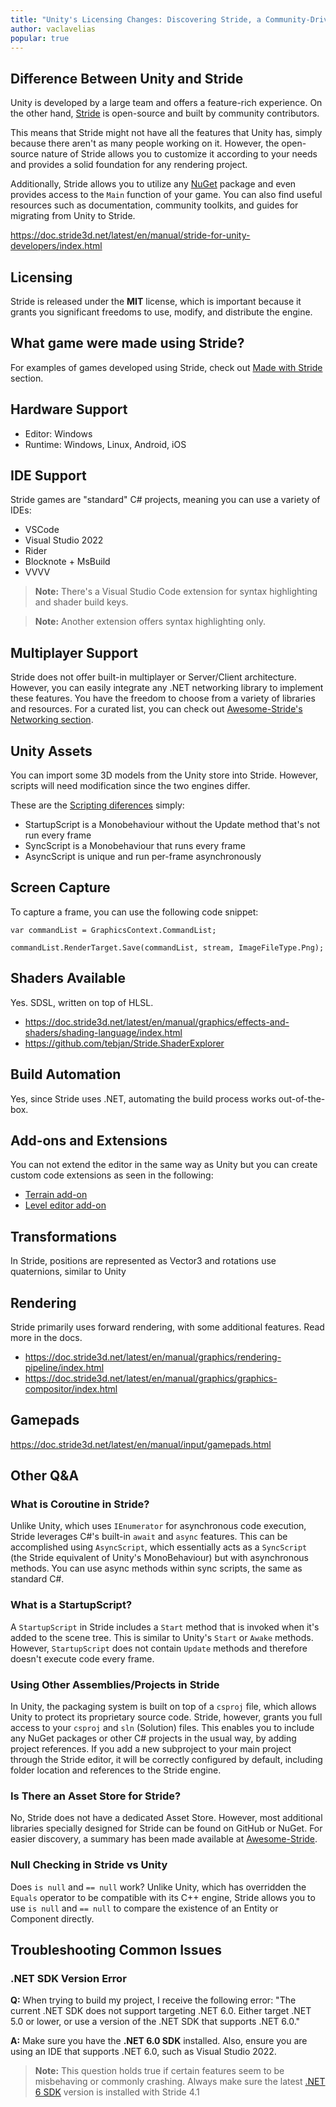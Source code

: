 ```yaml
---
title: "Unity's Licensing Changes: Discovering Stride, a Community-Driven Open Source Engine"
author: vaclavelias
popular: true
---
```


## Difference Between Unity and Stride

Unity is developed by a large team and offers a feature-rich experience. On the other hand, [Stride](https://github.com/stride3d) is open-source and built by community contributors. 

This means that Stride might not have all the features that Unity has, simply because there aren't as many people working on it. However, the open-source nature of Stride allows you to customize it according to your needs and provides a solid foundation for any rendering project.

Additionally, Stride allows you to utilize any [NuGet](https://www.nuget.org/profiles/Stride) package and even provides access to the `Main` function of your game. You can also find useful resources such as documentation, community toolkits, and guides for migrating from Unity to Stride.

https://doc.stride3d.net/latest/en/manual/stride-for-unity-developers/index.html

## Licensing

Stride is released under the **MIT** license, which is important because it grants you significant freedoms to use, modify, and distribute the engine.

## What game were made using Stride?

For examples of games developed using Stride, check out [Made with Stride](https://github.com/Doprez/Awesome-Stride#made-with-stride) section.

## Hardware Support

- Editor: Windows
- Runtime: Windows, Linux, Android, iOS

## IDE Support

Stride games are "standard" C# projects, meaning you can use a variety of IDEs:

- VSCode
- Visual Studio 2022
- Rider
- Blocknote + MsBuild
- VVVV

> **Note:** There's a Visual Studio Code extension for syntax highlighting and shader build keys.

> **Note:** Another extension offers syntax highlighting only.

## Multiplayer Support

Stride does not offer built-in multiplayer or Server/Client architecture. However, you can easily integrate any .NET networking library to implement these features. You have the freedom to choose from a variety of libraries and resources. For a curated list, you can check out [Awesome-Stride's Networking section](https://github.com/Doprez/Awesome-Stride#networking).

## Unity Assets

You can import some 3D models from the Unity store into Stride. However, scripts will need modification since the two engines differ.

These are the [Scripting diferences](https://doc.stride3d.net/latest/en/manual/stride-for-unity-developers/index.html#event-functions-start-update-execute-etc) simply:
- StartupScript is a Monobehaviour without the Update method that's not run every frame
- SyncScript is a Monobehaviour that runs every frame
- AsyncScript is unique and run per-frame asynchronously

## Screen Capture

To capture a frame, you can use the following code snippet:

```
var commandList = GraphicsContext.CommandList;

commandList.RenderTarget.Save(commandList, stream, ImageFileType.Png);
```

## Shaders Available
Yes. SDSL, written on top of HLSL.

- https://doc.stride3d.net/latest/en/manual/graphics/effects-and-shaders/shading-language/index.html
- https://github.com/tebjan/Stride.ShaderExplorer

## Build Automation
Yes, since Stride uses .NET, automating the build process works out-of-the-box.

## Add-ons and Extensions
You can not extend the editor in the same way as Unity but you can create custom code extensions as seen in the following:
- [Terrain add-on](https://github.com/johang88/TR.Stride)
- [Level editor add-on](https://github.com/Basewq/XenkoProofOfConcepts/tree/master/LevelEditorExtensionExample)

## Transformations
In Stride, positions are represented as Vector3 and rotations use quaternions, similar to Unity

## Rendering
Stride primarily uses forward rendering, with some additional features. Read more in the docs.

- https://doc.stride3d.net/latest/en/manual/graphics/rendering-pipeline/index.html
- https://doc.stride3d.net/latest/en/manual/graphics/graphics-compositor/index.html

## Gamepads
https://doc.stride3d.net/latest/en/manual/input/gamepads.html

## Other Q&A

### What is Coroutine in Stride?
Unlike Unity, which uses `IEnumerator` for asynchronous code execution, Stride leverages C#'s built-in `await` and `async` features. This can be accomplished using `AsyncScript`, which essentially acts as a `SyncScript` (the Stride equivalent of Unity's MonoBehaviour) but with asynchronous methods. You can use async methods within sync scripts, the same as standard C#.

### What is a StartupScript?
A `StartupScript` in Stride includes a `Start` method that is invoked when it's added to the scene tree. This is similar to Unity's `Start` or `Awake` methods. However, `StartupScript` does not contain `Update` methods and therefore doesn't execute code every frame.

### Using Other Assemblies/Projects in Stride
In Unity, the packaging system is built on top of a `csproj` file, which allows Unity to protect its proprietary source code. Stride, however, grants you full access to your `csproj` and `sln` (Solution) files. This enables you to include any NuGet packages or other C# projects in the usual way, by adding project references. If you add a new subproject to your main project through the Stride editor, it will be correctly configured by default, including folder location and references to the Stride engine.

### Is There an Asset Store for Stride?
No, Stride does not have a dedicated Asset Store. However, most additional libraries specially designed for Stride can be found on GitHub or NuGet. For easier discovery, a summary has been made available at [Awesome-Stride](https://github.com/Doprez/Awesome-Stride).

### Null Checking in Stride vs Unity
Does `is null` and `== null` work? Unlike Unity, which has overridden the `Equals` operator to be compatible with its C++ engine, Stride allows you to use `is null` and `== null` to compare the existence of an Entity or Component directly.

## Troubleshooting Common Issues

### .NET SDK Version Error

**Q:** When trying to build my project, I receive the following error: "The current .NET SDK does not support targeting .NET 6.0. Either target .NET 5.0 or lower, or use a version of the .NET SDK that supports .NET 6.0."  

**A:** Make sure you have the **.NET 6.0 SDK** installed. Also, ensure you are using an IDE that supports .NET 6.0, such as Visual Studio 2022.

> **Note:** This question holds true if certain features seem to be misbehaving or commonly crashing. Always make sure the latest [.NET 6 SDK](https://dotnet.microsoft.com/en-us/download/dotnet/6.0) version is installed with Stride 4.1
